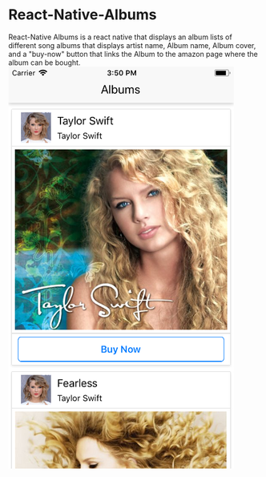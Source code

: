 # React-Native-Albums
React-Native Albums is a react native that displays an album lists of different song albums that displays artist name, Album name, Album cover, and a "buy-now" button that links the Album to the amazon page where the album can be bought.
<br />
![Screenshot](https://github.com/hamk3010/React-Native-Albums/blob/master/Screenshot_1.png)
